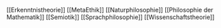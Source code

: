 [[Erkenntnistheorie]]
[[MetaEthik]]
[[Naturphilosophie]]
[[Philosophie der Mathematik]]
[[Semiotik]]
[[Sprachphilosophie]]
[[Wissenschaftstheorie]]
